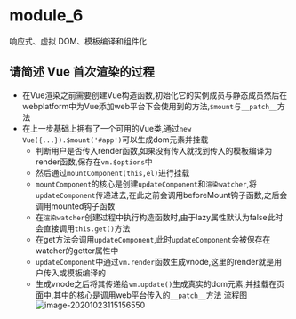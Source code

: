 # module_6
响应式、虚拟 DOM、模板编译和组件化

## 请简述 Vue 首次渲染的过程
-  在Vue渲染之前需要创建Vue构造函数,初始化它的实例成员与静态成员然后在webplatform中为Vue添加web平台下会使用到的方法,`$mount`与`__patch__`方法
- 在上一步基础上拥有了一个可用的Vue类,通过`new Vue({...}).$mount('#app')`可以生成dom元素并挂载
  - 判断用户是否传入render函数,如果没有传入就找到传入的模板编译为render函数,保存在`vm.$options`中
  - 然后通过`mountComponent(this,el)`进行挂载
  - `mountComponent`的核心是创建`updateComponent`和`渲染watcher`,将`updateComponent`传递进去,在此之前会调用beforeMount钩子函数,之后会调用mounted钩子函数
  - 在`渲染watcher`创建过程中执行构造函数时,由于lazy属性默认为false此时会直接调用`this.get()`方法
  - 在get方法会调用`updateComponent`,此时`updateComponent`会被保存在watcher的getter属性中
  - `updateComponent`中通过`vm.render`函数生成vnode,这里的render就是用户传入或模板编译的
  - 生成vnode之后将其传递给`vm.update()`生成真实的dom元素,并挂载在页面中,其中的核心是调用web平台传入的`__patch__`方法
流程图
![image-20201023115156550](module_6/src/image/image-20201023115156550.png)
